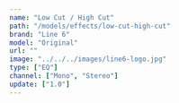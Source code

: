 ```yaml
---
name: "Low Cut / High Cut"
path: "/models/effects/low-cut-high-cut"
brand: "Line 6"
model: "Original"
url: ""
image: "../../../images/line6-logo.jpg"
type: ["EQ"]
channel: ["Mono", "Stereo"]
update: ["1.0"]
---
```

